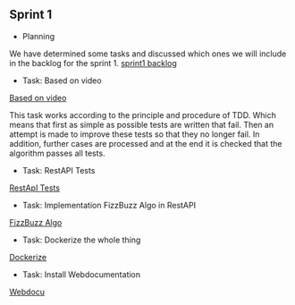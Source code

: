 ## Sprint 1

- Planning

We have determined some tasks and discussed which ones we will include in the backlog for the sprint 1.
[sprint1 backlog](https://github.com/orgs/bfhmea4/projects/4/views/4?layout=board)

- Task: Based on video

[Based on video](https://github.com/bfhmea4/mea4_02_repository/issues/2)

This task works according to the principle and procedure of TDD. Which means that first as simple as possible 
tests are written that fail. Then an attempt is made to improve these tests so that they no longer fail. 
In addition, further cases are processed and at the end it is checked that the algorithm passes all tests.

- Task: RestAPI Tests

[RestApI Tests](https://github.com/bfhmea4/mea4_02_repository/issues/4)



- Task: Implementation FizzBuzz Algo in RestAPI

[FizzBuzz Algo](https://github.com/bfhmea4/mea4_02_repository/issues/5)



- Task: Dockerize the whole thing

[Dockerize](https://github.com/bfhmea4/mea4_02_repository/issues/6)



- Task: Install Webdocumentation

[Webdocu](https://github.com/bfhmea4/mea4_02_repository/issues/3)